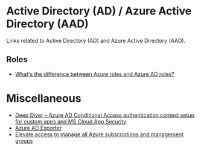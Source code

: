 # Active Directory (AD) / Azure Active Directory (AAD)
Links related to Active Directory (AD) and Azure Active Directory (AAD).

## Roles
- [What's the difference between Azure roles and Azure AD roles?](https://techcommunity.microsoft.com/t5/itops-talk-blog/what-s-the-difference-between-azure-roles-and-azure-ad-roles/ba-p/2363647)

# Miscellaneous
- [Deep Diver – Azure AD Conditional Access authentication context setup for custom apps and MS Cloud App Security](https://securecloud.blog/2021/05/22/deep-diver-azure-ad-conditional-access-authentication-context-setup-for-custom-apps-and-ms-cloud-app-security/amp/)
- [Azure AD Exporter](https://github.com/microsoft/azureadexporter/)
- [Elevate access to manage all Azure subscriptions and management groups](https://docs.microsoft.com/en-us/azure/role-based-access-control/elevate-access-global-admin)
